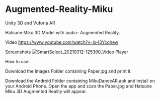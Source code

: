 # Augmented-Reality-Miku
Unity 3D and Vuforia AR

Hatsune Miku 3D Model with audio- Augmented Reality. 

Video
https://www.youtube.com/watch?v=lx-l3Ycohew

Screenshots
![SmartSelect_20210312-125300_Video Player](https://user-images.githubusercontent.com/65886071/110894793-784fd280-8333-11eb-9d06-b2f5befe5695.jpg)

How to use:

Download the Images Folder containing Paper.jpg and print it.

Download the Android Folder containing MikuDanceAR.apk and install on your Android Phone. Open the app and scan the Paper.jpg and Hatsune Miku 3D Augmented Reality will appear. 

